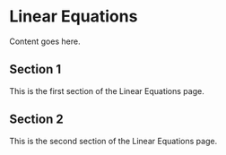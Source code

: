 # Linear Equations

Content goes here.

## Section 1

This is the first section of the Linear Equations page.

## Section 2

This is the second section of the Linear Equations page.

